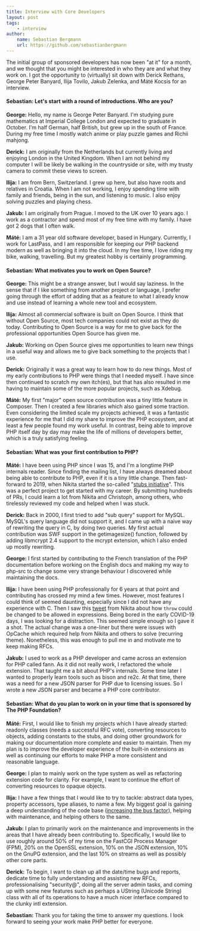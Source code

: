 ```yaml
---
title: Interview with Core Developers
layout: post
tags:
    - interview
author:
    name: Sebastian Bergmann
    url: https://github.com/sebastianbergmann
---
```


The initial group of sponsored developers has now been "at it" for a month, and we thought that you might be interested in who they are and what they work on. I got the opportunity to (virtually) sit down with Derick Rethans, George Peter Banyard, Ilija Tovilo, Jakub Zelenka, and Máté Kocsis for an interview.

#### **Sebastian:** Let's start with a round of introductions. Who are you?

**George:** Hello, my name is George Peter Banyard. I'm studying pure mathematics at Imperial College London and expected to graduate in October. I'm half German, half British, but grew up in the south of France. During my free time I mostly watch anime or play puzzle games and Richii mahjong.

**Derick:** I am originally from the Netherlands but currently living and enjoying London in the United Kingdom. When I am not behind my computer I will be likely be walking in the countryside or site, with my trusty camera to commit these views to screen.

**Ilija:**  I am from Bern, Switzerland. I grew up here, but also have roots and relatives in Croatia. When I am not working, I enjoy spending time with family and friends, being in the sun, and listening to music. I also enjoy solving puzzles and playing chess.

**Jakub:** I am originally from Prague. I moved to the UK over 10 years ago. I work as a contractor and spend most of my free time with my family. I have got 2 dogs that I often walk.

**Máté:** I am a 31 year old software developer, based in Hungary. Currently, I work for LastPass, and I am responsible for keeping our PHP backend modern as well as bringing it into the cloud. In my free time, I love riding my bike, walking, travelling. But my greatest hobby is certainly programming.

#### **Sebastian:** What motivates you to work on Open Source?

**George:** This might be a strange answer, but I would say laziness. In the sense that if I like something from another project or language, I prefer going through the effort of adding that as a feature to what I already know and use instead of learning a whole new tool and ecosystem.

**Ilija:** Almost all commercial software is built on Open Source. I think that without Open Source, most tech companies could not exist as they do today. Contributing to Open Source is a way for me to give back for the professional opportunities Open Source has given me.

**Jakub:** Working on Open Source gives me opportunities to learn new things in a useful way and allows me to give back something to the projects that I use.

**Derick:** Originally it was a great way to learn how to do new things. Most of my early contributions to PHP were things that I needed myself. I have since then continued to scratch my own itch(es), but that has also resulted in me having to maintain some of the more popular projects, such as Xdebug.

**Máté:** My first "major" open source contribution was a tiny little feature in Composer. Then I created a few libraries which also gained some traction. Even considering the limited scale my projects achieved, it was a fantastic experience for me that I did my share to improve the PHP ecosystem, and at least a few people found my work useful. In contrast, being able to improve PHP itself day by day may make the life of millions of developers better, which is a truly satisfying feeling.

#### **Sebastian:** What was your first contribution to PHP?

**Máté:** I have been using PHP since I was 15, and I'm a longtime PHP internals reader. Since finding the mailing list, I have always dreamed about being able to contribute to PHP, even if it is a tiny little change. Then fast-forward to 2019, when Nikita started the so-called "[stubs initiative](https://externals.io/message/106522)". This was a perfect project to get started with my career. By submitting hundreds of PRs, I could learn a lot from Nikita and Christoph, among others, who tirelessly reviewed my code and helped when I was stuck.

**Derick:** Back in 2000, I first tried to add "sub query" support for MySQL. MySQL's query language did not support it, and I came up with a naive way of rewriting the query in C, by doing two queries. My first actual contribution was SWF support in the getimagesize() function, followed by adding libmcrypt 2.4 support to the mcrypt extension, which I also ended up mostly rewriting.

**George:** I first started by contributing to the French translation of the PHP documentation before working on the English docs and making my way to php-src to change some very strange behaviour I discovered while maintaining the docs.

**Ilija:** I have been using PHP professionally for 6 years at that point and contributing has crossed my mind a few times. However, most features I could think of seemed daunting, especially since I did not have any experience with C. Then I saw this [tweet](https://twitter.com/nikita_ppv/status/1240309838950866946) from Nikita about how `throw` could be changed to be allowed in expressions. Being bored in the early COVID-19 days, I was looking for a distraction. This seemed simple enough so I gave it a shot. The actual change was a one-liner but there were issues with OpCache which required help from Nikita and others to solve (recurring theme). Nonetheless, this was enough to pull me in and motivate me to keep making RFCs.

**Jakub:** I used to work as a PHP developer and came across an extension for PHP called fann. As it did not really work, I refactored the whole extension. That taught me a bit about PHP's internals. Some time later I wanted to properly learn tools such as bison and re2c. At that time, there was a need for a new JSON parser for PHP due to licensing issues. So I wrote a new JSON parser and became a PHP core contributor.

#### **Sebastian:** What do you plan to work on in your time that is sponsored by The PHP Foundation?

**Máté:** First, I would like to finish my projects which I have already started: readonly classes (needs a successful RFC vote), converting resources to objects, adding constants to the stubs, and doing other groundwork for making our documentation more complete and easier to maintain. Then my plan is to improve the developer experience of the built-in extensions as well as continuing our efforts to make PHP a more consistent and reasonable language.

**George:** I plan to mainly work on the type system as well as refactoring extension code for clarity. For example, I want to continue the effort of converting resources to opaque objects.

**Ilija:** I have a few things that I would like to try to tackle: abstract data types, property accessors, type aliases, to name a few. My biggest goal is gaining a deep understanding of the code base ([increasing the bus factor](https://blog.krakjoe.ninja/2021/05/avoiding-busses.html)), helping with maintenance, and helping others to the same.

**Jakub:** I plan to primarily work on the maintenance and improvements in the areas that I have already been contributing to. Specifically, I would like to use roughly around 50% of my time on the FastCGI Process Manager (FPM), 20% on the OpenSSL extension, 10% on the JSON extension, 10% on the GnuPG extension, and the last 10% on streams as well as possibly other core parts.

**Derick:** To begin, I want to clean up all the date/time bugs and reports, dedicate time to fully understanding and assisting new RFCs, professionalising "security@", doing all the server admin tasks, and coming up with some new features such as perhaps a UString (Unicode String) class with all of its operations to have a much nicer interface compared to the clunky intl extension.

**Sebastian:** Thank you for taking the time to answer my questions. I look forward to seeing your work make PHP better for everyone.
